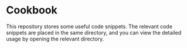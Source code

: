 # Cookbook
This repository stores some useful code snippets. The relevant code snippets are placed in the same directory, and you can view the detailed usage by opening the relevant directory.